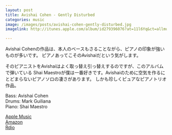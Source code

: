 ```yaml
---
layout: post
title: Avishai Cohen - Gently Disturbed
categories: music
image: /images/posts/avishai-cohen-gently-disturbed.jpg
imagelink: http://itunes.apple.com/album/id279396076?at=11l6Yq&ct=allmusic 

---
```


Avishai Cohenの作品は、本人のベースもさることながら、ピアノの印象が強いものが多いです。
ピアノあってこそのAvishaiだという気がします。

そのピアニストをAvishaiはよく取っ替え引っ替えするのですが、このアルバムで弾いている
Shai Maestroが僕は一番好きです。Avishaiのために空気を作るにとどまらないピアノソロの凄さがあります。
しかも珍しくピュアなピアノトリオ作品。

Bass: Avishai Cohen  
Drums: Mark Guiliana  
Piano: Shai Maestro  

[Apple Music](http://itunes.apple.com/album/id279396076?at=11l6Yq&ct=allmusic )  
[Amazon](http://www.amazon.com/Gently-Disturbed-COHEN-AVISHAI/dp/B003TGW6P4)  
[Rdio](http://click.linksynergy.com/fs-bin/click?id=KteTUsO0Zkw&subid=&offerid=221756.1&type=10&tmpid=7950&RD_PARM1=http%3A%2F%2Fwww.rdio.com%2Fartist%2FAvishai_Cohen_Trio%2Falbum%2FGently_Disturbed%2F)  
